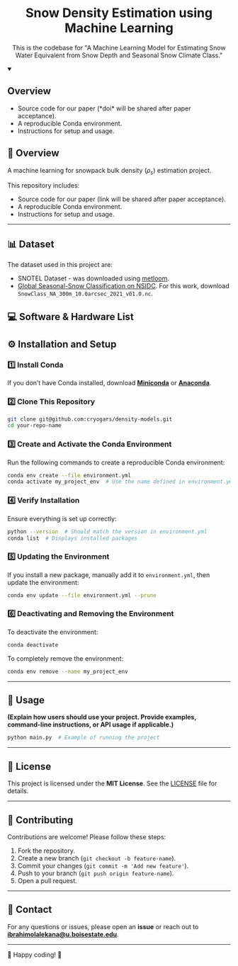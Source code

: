 <!-- ## Snowpack Bulk Density Prediction using Machine Learning -->


<!-- [![image](https://img.shields.io/pypi/v/density-models.svg)](https://pypi.python.org/pypi/density-models)
[![image](https://img.shields.io/conda/vn/conda-forge/density-models.svg)](https://anaconda.org/conda-forge/density-models) -->


<!-- **A machine learning for snow density estimation project**


-   Free software: MIT License
-   Documentation: https://Ibrahim-Ola.github.io/density-models -->
    

<!-- ## Features

-   TODO -->

<h1 align="center">
Snow Density Estimation using Machine Learning</h1>
<p align="center">This is the codebase for "A Machine Learning Model for Estimating Snow Water Equivalent from Snow Depth and Seasonal Snow Climate Class."
</p>

<!-- <p align="center">This is the codebase for <a href ="https://amzn.to/43PuIkQ"> Generative AI with LangChain, 2024 Edition</a>, published by Packt. -->

<!-- # 📌 Density Models -->

</details>
<details open> 
  <summary><h2>Overview</summary>
<ul>

<li>Source code for our paper (*doi* will be shared after paper acceptance).</li>

<li>A reproducible Conda environment.</li>

<li>Instructions for setup and usage.</li>

</ul>
</details>


## 📖 Overview

A machine learning for snowpack bulk density ($\rho_s$) estimation project.

This repository includes:
- Source code for our paper (link will be shared after paper acceptance).
- A reproducible Conda environment.
- Instructions for setup and usage.

---

## 📊 Dataset

The dataset used in this project are:

- SNOTEL Dataset - was downloaded using [metloom](https://metloom.readthedocs.io/en/latest/usage.html#snotel).
- [Global Seasonal-Snow Classification on NSIDC](https://nsidc.org/data/nsidc-0768/versions/1). For this work, download `SnowClass_NA_300m_10.0arcsec_2021_v01.0.nc`. 

## 💻 Software & Hardware List

## ⚙️ Installation and Setup

### 1️⃣ Install Conda
If you don’t have Conda installed, download **[Miniconda](https://docs.conda.io/en/latest/miniconda.html)** or **[Anaconda](https://www.anaconda.com/)**.

### 2️⃣ Clone This Repository
```bash
git clone git@github.com:cryogars/density-models.git
cd your-repo-name
```

### 3️⃣ Create and Activate the Conda Environment
Run the following commands to create a reproducible Conda environment:
```bash
conda env create --file environment.yml
conda activate my_project_env  # Use the name defined in environment.yml
```

### 4️⃣ Verify Installation
Ensure everything is set up correctly:
```bash
python --version  # Should match the version in environment.yml
conda list  # Displays installed packages
```

### 5️⃣ Updating the Environment
If you install a new package, manually add it to `environment.yml`, then update the environment:
```bash
conda env update --file environment.yml --prune
```

### 6️⃣ Deactivating and Removing the Environment
To deactivate the environment:
```bash
conda deactivate
```
To completely remove the environment:
```bash
conda env remove --name my_project_env
```

---

## 🚀 Usage
**(Explain how users should use your project. Provide examples, command-line instructions, or API usage if applicable.)**

```bash
python main.py  # Example of running the project
```

---

## 📜 License
This project is licensed under the **MIT License**. See the [LICENSE](LICENSE) file for details.

---

## 🤝 Contributing
Contributions are welcome! Please follow these steps:
1. Fork the repository.
2. Create a new branch (`git checkout -b feature-name`).
3. Commit your changes (`git commit -m 'Add new feature'`).
4. Push to your branch (`git push origin feature-name`).
5. Open a pull request.

---

## 📧 Contact
For any questions or issues, please open an **issue** or reach out to **ibrahimolalekana@u.boisestate.edu**.

---

🚀 Happy coding! 🎉



